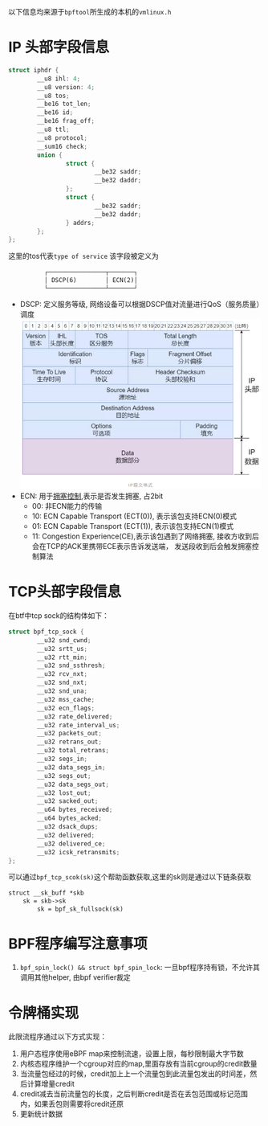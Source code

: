 以下信息均来源于`bpftool`所生成的本机的`vmlinux.h`
# IP 头部字段信息
```c
struct iphdr {
        __u8 ihl: 4;
        __u8 version: 4;
        __u8 tos;
        __be16 tot_len;
        __be16 id;
        __be16 frag_off;
        __u8 ttl;
        __u8 protocol;
        __sum16 check;
        union {
                struct {
                        __be32 saddr;
                        __be32 daddr;
                };
                struct {
                        __be32 saddr;
                        __be32 daddr;
                } addrs;
        };
};
```

这里的tos代表`type of service`
该字段被定义为

              ┌────────────────┬───────┐
              │ DSCP(6)        │ ECN(2)│
              └────────────────┴───────┘

+ DSCP: 定义服务等级, 网络设备可以根据DSCP值对流量进行QoS（服务质量）调度
![ipv4](../img/ipv4hdr.png) 
+ ECN: 用于[拥塞控制](https://blog.csdn.net/hithj_cainiao/article/details/117293176),表示是否发生拥塞, 占2bit
    + 00: 非ECN能力的传输
    + 10: ECN Capable Transport (ECT(0)), 表示该包支持ECN(0)模式
    + 01: ECN Capable Transport (ECT(1)), 表示该包支持ECN(1)模式
    + 11: Congestion Experience(CE),表示该包遇到了网络拥塞, 接收方收到后会在TCP的ACK里携带ECE表示告诉发送端， 发送段收到后会触发拥塞控制算法




# TCP头部字段信息

在btf中tcp sock的结构体如下：
```c
struct bpf_tcp_sock {
        __u32 snd_cwnd;
        __u32 srtt_us;
        __u32 rtt_min;
        __u32 snd_ssthresh;
        __u32 rcv_nxt;
        __u32 snd_nxt;
        __u32 snd_una;
        __u32 mss_cache;
        __u32 ecn_flags;
        __u32 rate_delivered;
        __u32 rate_interval_us;
        __u32 packets_out;
        __u32 retrans_out;
        __u32 total_retrans;
        __u32 segs_in;
        __u32 data_segs_in;
        __u32 segs_out;
        __u32 data_segs_out;
        __u32 lost_out;
        __u32 sacked_out;
        __u64 bytes_received;
        __u64 bytes_acked;
        __u32 dsack_dups;
        __u32 delivered;
        __u32 delivered_ce;
        __u32 icsk_retransmits;
};
```
可以通过`bpf_tcp_scok(sk)`这个帮助函数获取,这里的sk则是通过以下链条获取
```
struct __sk_buff *skb
    sk = skb->sk
        sk = bpf_sk_fullsock(sk)
```


# BPF程序编写注意事项
1. `bpf_spin_lock() && struct bpf_spin_lock`: 一旦bpf程序持有锁，不允许其调用其他helper, 由bpf verifier裁定


# 令牌桶实现
此限流程序通过以下方式实现：
1. 用户态程序使用eBPF map来控制流速，设置上限，每秒限制最大字节数
2. 内核态程序维护一个cgroup对应的map,里面存放有当前cgroup的credit数量
3. 当流量包经过的时候，credit加上上一个流量包到此流量包发出的时间差，然后计算增量credit
4. credit减去当前流量包的长度，之后判断credit是否在丢包范围或标记范围内，如果丢包则需要将credit还原
5. 更新统计数据
